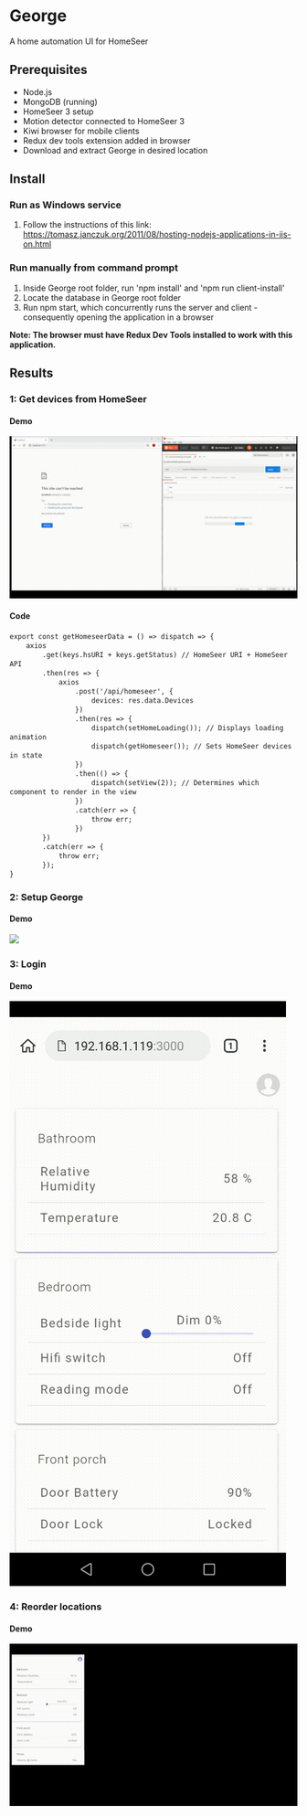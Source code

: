 # George
A home automation UI for HomeSeer
## Prerequisites
- Node.js
- MongoDB (running)
- HomeSeer 3 setup
- Motion detector connected to HomeSeer 3
- Kiwi browser for mobile clients
- Redux dev tools extension added in browser
- Download and extract George in desired location
## Install
### Run as Windows service
1. Follow the instructions of this link: https://tomasz.janczuk.org/2011/08/hosting-nodejs-applications-in-iis-on.html
### Run manually from command prompt
1. Inside George root folder, run 'npm install' and 'npm run client-install'
2. Locate the database in George root folder
3. Run npm start, which concurrently runs the server and client - consequently opening the application in a browser

**Note: The browser must have Redux Dev Tools installed to work with this application.**

## Results
### 1: Get devices from HomeSeer
#### Demo
![](gethomeseerdevices.gif)
#### Code
```
export const getHomeseerData = () => dispatch => {
    axios
        .get(keys.hsURI + keys.getStatus) // HomeSeer URI + HomeSeer API
        .then(res => {
            axios
                .post('/api/homeseer', {
                    devices: res.data.Devices
                })
                .then(res => {
                    dispatch(setHomeLoading()); // Displays loading animation
                    dispatch(getHomeseer()); // Sets HomeSeer devices in state
                })
                .then(() => {
                    dispatch(setView(2)); // Determines which component to render in the view
                })
                .catch(err => {
                    throw err;
                })
        })
        .catch(err => {
            throw err;
        });
}
```
### 2: Setup George
#### Demo
![](setupgeorge.gif)

### 3: Login
#### Demo
![](loginmobile.gif)

### 4: Reorder locations
#### Demo
![](reorder.gif)
